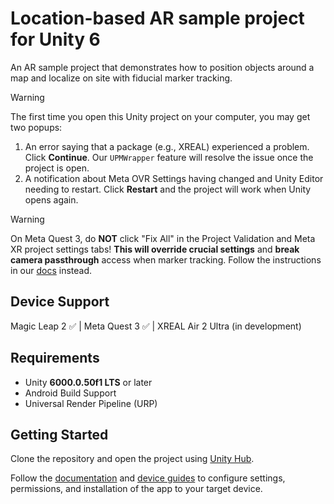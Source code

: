# Location-based AR sample project for Unity 6

An AR sample project that demonstrates how to position objects around a map and localize on site with fiducial marker tracking.

> [!WARNING]
> The first time you open this Unity project on your computer, you may get two popups:<br>
>  1. An error saying that a package (e.g., XREAL) experienced a problem. Click **Continue**. Our `UPMWrapper` feature will resolve the issue once the project is open.<br>
>  2. A notification about Meta OVR Settings having changed and Unity Editor needing to restart. Click **Restart** and the project will work when Unity opens again.

> [!WARNING]
> On Meta Quest 3, do **NOT** click "Fix All" in the Project Validation and Meta XR project settings tabs! **This will override crucial settings** and **break camera passthrough** access when marker tracking. Follow the instructions in our [docs](https://docs.meshmap.com/unity-sdk/xr/cross-platform-management/meta-quest-3#id-6.-project-settings-greater-than-xr-plug-in-management-greater-than-project-validation) instead.

## Device Support

Magic Leap 2 ✅ | Meta Quest 3 ✅ | XREAL Air 2 Ultra (in development)

## Requirements

- Unity **6000.0.50f1 LTS** or later
- Android Build Support
- Universal Render Pipeline (URP)

## Getting Started

Clone the repository and open the project using [Unity Hub](https://unity.com/unity-hub).

Follow the [documentation](https://docs.meshmap.com/unity-sdk/overview) and [device guides](https://docs.meshmap.com/unity-sdk/xr/cross-platform-management) to configure settings, permissions, and installation of the app to your target device.
